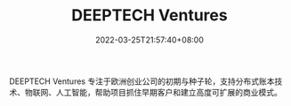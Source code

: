 ﻿---
weight: 
title: "DEEPTECH Ventures"
description: "DEEPTECH Ventures 专注于欧洲创业公司的初期与种子轮，支持分布式账本技术、物联网、人工智能，帮助项目抓住早期客户和建立高度可扩展的商业模式"
date: 2022-03-25T21:57:40+08:00
lastmod: 2022-03-25T16:45:40+08:00
draft: false
authors: ["Metabd"]
featuredImage: "deeptech-ventures.jpg"
link: ""
tags: ["投资机构","DEEPTECH Ventures"]
categories: ["navigation"]
navigation: ["投资机构"]
lightgallery: true
toc: true
pinned: false
recommend: false
recommend1: false
---
DEEPTECH Ventures 专注于欧洲创业公司的初期与种子轮，支持分布式账本技术、物联网、人工智能，帮助项目抓住早期客户和建立高度可扩展的商业模式。
